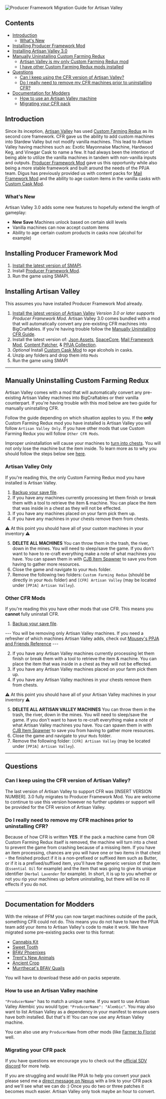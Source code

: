 ![Producer Framework Migration Guide for Artisan Valley](https://i.imgur.com/cvDTlUD.png)

## Contents
* [Introduction](#introduction)
  * [What's New](#whats-new)
* [Installing Producer Framework Mod](#installing-producer-framework-mod)
* [Installing Artisan Valley 3.0](#installing-artisan-valley)
* [Manually Uninstalling Custom Farming Redux](#manually-uninstalling-custom-farming-redux)
  * [Artisan Valley is my only Custom Farming Redux mod](#artisan-valley-only)
  * [I have other Custom Farming Redux mods installed](#other-CFR-mods)
* [Questions](#questions)
  * [Can I keep using the CFR version of Artisan Valley?](#can-i-keep-using-the-cfr-version-of-artisan-valley)
  * [Do I really need to remove my CFR machines prior to uninstalling CFR?](#do-i-really-need-to-remove-my-cfr-machines-prior-to-uninstalling-cfr)
* [Documentation for Modders](#documentation-for-modders)
  * [How to use an Artisan Valley machine](#how-to-use-an-artisan-valley-machine)
  * [Migrating your CFR pack](#migrating-your-cfr-pack)

## Introduction

Since its inception, [Artisan Valley](https://www.nexusmods.com/stardewvalley/mods/1926) has used [Custom Farming Redux](https://www.nexusmods.com/stardewvalley/mods/991) as its second core framework. CFR gave us the ability to add custom machines into Stardew Valley but not modify vanilla machines. This lead to Artisan Valley having machines such as: Exotic Mayonnaise Machine, Hardwood Keg, and Vinegar Cask to name a few. It had always been the intention of being able to utilize the vanilla machines in tandem with non-vanilla inputs and outputs. [Producer Framework Mod](LINK) gave us this opportunity while also being a more stable framework and built around the needs of the PPJA team. Digus has previously provided us with content packs for [Mail Framework Mod](https://www.nexusmods.com/stardewvalley/mods/1536) and the ability to age custom items in the vanilla casks with [Custom Cask Mod](https://www.nexusmods.com/stardewvalley/mods/2642). 

### What's New

Artisan Valley 3.0 adds some new features to hopefully extend the length of gameplay:

* **New Save** Machines unlock based on certain skill levels
* Vanilla machines can now accept custom items
* Ability to age certain custom products in casks now (alcohol for example)

## Installing Producer Framework Mod

1. [Install the latest version of SMAPI](https://smapi.io/).
2. Install [Producer Framework Mod](LINK).
3. Run the game using SMAPI.

## Installing Artisan Valley

This assumes you have installed Producer Framework Mod already.

1. [Install the latest version of Artisan Valley](https://www.nexusmods.com/stardewvalley/mods/1926) *Version 3.0 or later supports Producer Framework Mod.* Artisan Valley 3.0 comes bundled with a mod that will automatically convert any pre-existing CFR machines into BigCraftables. If you're having trouble follow the [Manually Uninstalling CFR Guide](#manually-uninstalling-custom-farming-redux).
2. Install the latest version of: [Json Assets](https://www.nexusmods.com/stardewvalley/mods/1720), [SpaceCore](https://www.nexusmods.com/stardewvalley/mods/1348), [Mail Framework Mod](https://www.nexusmods.com/stardewvalley/mods/1536), [Content Patcher](https://www.nexusmods.com/stardewvalley/mods/1915), & [PPJA Collection](https://www.nexusmods.com/stardewvalley/mods/1935).
3. *Optional* Install [Custom Cask Mod](https://www.nexusmods.com/stardewvalley/mods/2642) to age alcohols in casks.
4. Unzip any folders and drop them into `Mods`
5. Run the game using SMAPI

__________________________

## Manually Uninstalling Custom Farming Redux

Artisan Valley comes with a mod that will automatically convert any pre-existing Artisan Valley machines into BigCraftables or their vanilla counterpart. If you're having trouble with this mod below are two guide for manually uninstalling CFR.

Follow the guide depending on which situation applies to you. If the **only** Custom Farming Redux mod you have installed is Artisan Valley you will follow `Artisan Valley Only`. If you have other mods that use Custom Farming Redux you will follow `Other CFR Mods`.

Improper uninstallation will cause your machines to [turn into chests](https://i.imgur.com/DmoG3L6.png). You will not only lose the machine but the item inside. To learn more as to why you should follow the steps below see [here](LINK).

### Artisan Valley Only

If you're reading this, the only Custom Farming Redux mod you have installed is Artisan Valley.

1. [Backup your save file](https://stardewvalleywiki.com/Saves#Find_your_save_files). 
2. If you have any machines currently processing let them finish or break them with a tool to retrieve the item & machine. You can place the item that was inside in a chest as they will not be effected.
3. If you have any machines placed on your farm pick them up. 
4. If you have any machines in your chests remove them from chests.

⚠ At this point you should have all of your custom machines in your inventory ⚠

5. **DELETE ALL MACHINES** You can throw them in the trash, the river, down in the mines. You will need to sleep/save the game. If you don't want to have to re-craft everything make a note of what machines you have. You can spawn them in with [CJB Item Spawner](https://www.nexusmods.com/stardewvalley/mods/93) to save you from having to gather more resources.
6. Close the game and navigate to your `Mods` folder.
7. Remove the following two folders: `Custom Farming Redux` (should be directly in your `Mods` folder) and `[CFR] Artisan Valley` (may be located under `[PPJA] Artisan Valley`). 

### Other CFR Mods

If you're reading this you have other mods that use CFR. This means you **cannot** fully uninstall CFR.

1. [Backup your save file](https://stardewvalleywiki.com/Saves#Find_your_save_files). 

--- You will be removing only Artisan Valley machines. If you need a refresher of which machines Artisan Valley adds, check out [Mousey's PPJA and Friends Reference](https://mouseypounds.github.io/ppja-ref/machines.html) ---

2. If you have any Artisan Valley machines currently processing let them finish or break them with a tool to retrieve the item & machine. You can place the item that was inside in a chest as they will not be effected.
3. If you have any Artisan Valley machines placed on your farm pick them up. 
4. If you have any Artisan Valley machines in your chests remove them from chests.

⚠ At this point you should have all of your Artisan Valley machines in your inventory ⚠

5. **DELETE ALL ARTISAN VALLEY MACHINES** You can throw them in the trash, the river, down in the mines. You will need to sleep/save the game. If you don't want to have to re-craft everything make a note of what Artisan Valley machines you have. You can spawn them in with [CJB Item Spawner](https://www.nexusmods.com/stardewvalley/mods/93) to save you from having to gather more resources.
6. Close the game and navigate to your `Mods` folder.
7. Remove the following folder: `[CFR] Artisan Valley` (may be located under `[PPJA] Artisan Valley`). 

__________________________

## Questions

### Can I keep using the CFR version of Artisan Valley?
The last version of Artisan Valley to support CFR was [INSERT VERSION NUMBER]. 3.0 fully migrates to Producer Framework Mod. You are welcome to continue to use this version however no further updates or support will be provided for the CFR version of Artisan Valley. 

### Do I really need to remove my CFR machines prior to uninstalling CFR?
Because of how CFR is written **YES**. If the pack a machine came from OR Custom Farming Redux itself is removed, the machine will turn into a chest to prevent the game from crashing because of a missing item. If you have an item processing, chances are you will have one or two items in that chest - the finished product if it is a non-prefixed or suffixed item such as Butter, or if it is a prefixed/suffixed item, you'll have the generic version of that item (`Essential Oil` for example) and the item that was going to give its unique identifier (`Herbal Lavender` for example). In short, it is up to you whether or not you rip your machines up before uninstalling, but there will be no ill effects if you do not.

__________________________

## Documentation for Modders

With the release of PFM you can now target machines outside of the pack, something CFR could not do. This means you do not have to have the PPJA team add your items to Artisan Valley's code to make it work. We have migrated some pre-existing packs over to this format:

* [Cannabis Kit](https://www.nexusmods.com/stardewvalley/mods/1741)
* [Sweet Tooth](https://www.nexusmods.com/stardewvalley/mods/1897)
* [BFAV Phoenixes](https://www.nexusmods.com/stardewvalley/mods/4846)
* [Trent's New Animals](https://www.nexusmods.com/stardewvalley/mods/3634)
* [Ancient Crop](https://www.nexusmods.com/stardewvalley/mods/4472)
* [Murrthecat's BFAV Quails](https://www.nexusmods.com/stardewvalley/mods/4847)

You will have to download these add-on packs seperate. 

### How to use an Artisan Valley machine
`"ProducerName"` has to match a unique name. If you want to use Artisan Valley Alembic you would type: `"ProducerName": "Alembic"`. You may also want to list Artisan Valley as a dependency in your manifest to ensure users have both installed. But that's it! You can now use any Artisan Valley machine.

You can also use any `ProducerName` from other mods (like [Farmer to Florist](https://www.nexusmods.com/stardewvalley/mods/2075) well.

### Migrating your CFR pack
If you have questions we encourage you to check out the [official SDV discord](https://stardewvalley.community/) for more help.

If you are struggling and would like PPJA to help you convert your pack please send me a [direct message on Nexus](https://www.nexusmods.com/users/26612284) with a link to your CFR pack and we'll see what we can do :) Once you do two or three patches it becomes much easier. Artisan Valley only took maybe an hour to convert.


